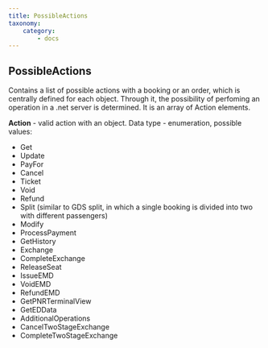 ```yaml
---
title: PossibleActions
taxonomy:
    category:
        - docs
---
```


PossibleActions
---------------

Contains a list of possible actions with a booking or an order, which is centrally defined for each object. Through it, the possibility of perfoming an operation in a .net server is determined. It is an array of Action elements.

**Action** - valid action with an object. Data type - enumeration, possible values:
-  Get
-  Update
-  PayFor
-  Cancel
-  Ticket
-  Void
-  Refund
-  Split (similar to GDS split, in which a single booking is divided into two with different passengers)
-  Modify
-  ProcessPayment
-  GetHistory
-  Exchange
-  CompleteExchange
-  ReleaseSeat
-  IssueEMD
-  VoidEMD
-  RefundEMD
-  GetPNRTerminalView
-  GetEDData
-  AdditionalOperations
-  CancelTwoStageExchange
-  CompleteTwoStageExchange